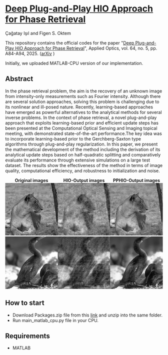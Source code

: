 # [Deep Plug-and-Play HIO Approach for Phase Retrieval](https://arxiv.org/abs/2411.18967)
Çağatay Işıl and Figen S. Oktem

This repository contains the official codes for the paper "[Deep Plug-and-Play HIO Approach for Phase Retrieval](https://opg.optica.org/view_article.cfm?pdfKey=5a170bac-ba65-4546-91073f8c45b177f4_567729)", Applied Optics, vol. 64, no. 5, pp. A84-A94, 2025. ([arXiv](https://arxiv.org/abs/2411.18967) )

Initially, we uploaded MATLAB-CPU version of our implementation.

## Abstract
In the phase retrieval problem, the aim is the recovery of an unknown image from intensity-only measurements such as Fourier intensity. Although there are several solution approaches, solving this problem is challenging due to its nonlinear and ill-posed nature. Recently, learning-based approaches have emerged as powerful alternatives to the analytical methods for several inverse problems. In the context of phase retrieval, a novel plug-and-play approach that exploits learning-based prior and efficient update steps has been presented at the Computational Optical Sensing and Imaging topical meeting, with demonstrated state-of-the-art performance.The key idea was to incorporate learning-based prior to the Gerchberg-Saxton type algorithms through plug-and-play regularization. In this paper, we present the mathematical development of the method including the derivation of its analytical update steps based on half-quadratic splitting and comparatively evaluate its performance through extensive simulations on a large test dataset. The results show the effectiveness of the method in terms of image quality, computational efficiency, and robustness to initialization and noise.

<div style="display: flex; justify-content: space-between; align-items: center;">
  <div style="text-align: center;">
    <strong>Original images</strong><br>
    <img src="output_images/1_original.png" width="300"/>
    <img src="output_images/5_original.png" width="300"/>
    <!-- Add more input images as needed -->
  </div>
  <div style="text-align: center;">
    <strong>HIO-Output images</strong><br>
    <img src="output_images/1_HIO_out.png" width="300"/>
    <img src="output_images/5_HIO_out.png" width="300"/>

  </div>
  <div style="text-align: center;">
    <strong>PPHIO-Output images</strong><br>
    <img src="output_images/1_PPHIO_out.png" width="300"/>
    <img src="output_images/5_PPHIO_out.png" width="300"/>

  </div>
</div>

## How to start
* Download Packages.zip file from this [link](https://drive.google.com/drive/folders/1f9eNcxyflmZJ7G47pdd6KyEzRdBxuTiU?usp=drive_link) and unzip into the same folder.
* Run main_matlab_cpu.py file in your CPU.

## Requirements
* MATLAB

